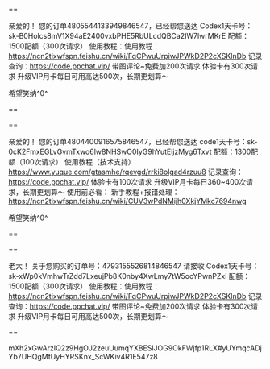 ==

亲爱的！
您的订单4805544133949846547，已经帮您送达
Codex1天卡号：sk-B0Holcs8mV1X94aE2400vxbPHE5RbULcdQBCa2IW7lwrMKrE
配额：1500配额（300次请求）
使用教程：使用教程：https://ncn2tixwfspn.feishu.cn/wiki/FqCPwuUrpiwJPWkD2P2cXSKInDb
记录查询：https://code.ppchat.vip/
带图评论~免费加200次请求
体验卡有300次请求
升级VIP月卡每日可用高达500次，长期更划算～

希望笑纳^0^

==

==

亲爱的！
您的订单4804400916575846547，已经帮您送达
code1天卡号：sk-0cK2FmxEGLvGvmTxwo6lw8NHSwO0IyG9hYutEljzMyg6Txvt
配额：1300配额（100次请求）
使用教程（技术支持）：https://www.yuque.com/gtasmhe/rqevgd/rrki8olgad4rzuu8
记录查询：https://code.ppchat.vip/
体验卡有100次请求
升级VIP月卡每日360~400次请求，长期更划算～
使用前必看：
新手教程+报错处理：https://ncn2tixwfspn.feishu.cn/wiki/CUV3wPdNMijh0XkjYMkc7694nwg

希望笑纳^0^

==


==

老大！
关于您购买的订单号：4793155526814846547 请接收
Codex1天卡号：sk-xWp0kVmhwTrZdd7LxeujPb8K0nby4XwLmy7tW5ooYPwnPZxi
配额：1500配额（300次请求）
使用教程：使用教程：https://ncn2tixwfspn.feishu.cn/wiki/FqCPwuUrpiwJPWkD2P2cXSKInDb
记录查询：https://code.ppchat.vip/
带图评论~免费加200次请求
体验卡有300次请求
升级VIP月卡每日可用高达500次，长期更划算～

==



mXh2xGwArzIQ2z9HgOJ2zeuUumqYXBESlJOG9OkFWjfp1RLX#yUYmqcADjYb7UHQgMtUyHYRSKnx_ScWKiv4R1E547z8


